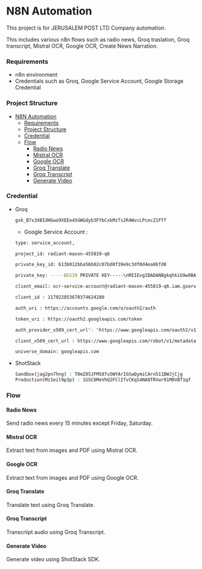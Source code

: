 # N8N Automation

This project is for JERUSALEM POST LTD Company automation.

This includes various n8n flows such as radio news, Groq traslation, Groq transcript,
Mistral OCR, Google OCR, Create News Narration.

### Requirements

- n8n environment
- Credentials such as Groq, Google Service Account, Google Storage Credential

### Project Structure

- [N8N Automation](#n8n-automation)
  - [Requirements](#requirements)
  - [Project Structure](#project-structure)
  - [Credential](#credential)
  - [Flow](#flow)
    - [Radio News](#radio-news)
    - [Mistral OCR](#mistral-ocr)
    - [Google OCR](#google-ocr)
    - [Groq Translate](#groq-translate)
    - [Groq Transcript](#groq-transcript)
    - [Generate Video](#generate-video)

### Credential

- Groq

  ```sh
  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
  ```

  - Google Service Account :

  ```sh
  type: service_account,
  ```

  ```sh
  project_id: radiant-mason-455819-q6
  ```

  ```sh
  private_key_id: 613b012bba56b02c07bd0f39e9c3df0d4ea86fd8
  ```

  ```sh
  private_key: -----BEGIN PRIVATE KEY-----\nMIIEvgIBADANBgkqhkiG9w0BAQEFAASCBKgwggSkAgEAAoIBAQCxG37rnQICgTR1\n8qjB1gpoblxHRgaNJ3yRyMTZ3MLQxl681RI9SCGGfq9X/ CEGLxgokH7FAl2gMx+w\nzpmYOzm8/AavVzbvDdUyDQc/yGKs7UFHVXiCX7YWhX9tD6mQPTesYR4oseF2pYaG\n9+6g/ONTBbZPTXQpnwGSwpgcBnYmaweCXACmDm01jD0b736qpS9PXlqfpInTMQSy\nJfymy51qI5/bmOFDpBSNPCaWrPdz4qQTtRE9/H5wT+1NprQSMXBFq6vk6YdZ+ZR2\nxoHS1ukZSpXkFra4fSTcQlqfhIAaJ0qVPSOIVNFBbYCBF37CeY1XKAGhltViQAUt\na80icF7zAgMBAAECggEABU3rA7iB8RGYliMXPdL2IIGUVEglyxV7LCHvZLexbVpQ\n8maOnh+VGCJJiHY926G5H1c7N2r7jeA/cJFc1UvfeKhdtOOvpVeXN+FfAwsyirZX\nuwC1fsYfaIDwEOlOrUoVavLFBKKrO4f38FPoUDxdZ0T9BwFYBiUZLCGVjQVT2uZT\nNAn/UxZBEDeqH8171GgReRDY4nSFEdfpq0Xt5pgPYy+7wKwATPWOw7DTon+mUpL+\n8V5sRvlHcOFpJvklIwuYf9+my+/TUmpP7nE5L3VeclhG74IZ2f5weizcZGirdwwq\nq9ZSuh08cC+53y3ZlFisxUxXodxC4dB63lDHg3I1qQKBgQDx1wLHjLZWc3uvsOXo\nvxuYLMjYK51xoHl0QZ3jhlA2n4O3DFL6SuC7XxQ5gyXy2bCUU9hGooniEzRKIv/l\n9LhTDjHVdE/fOy/kMfhlGS+USrGShbhd9m2O51T69i6Ea0hV5b/BOD8JI7GFNQwh\n6okjSHLVnZcCRvnYllAtPHZ26wKBgQC7ejIzXwB30ZlM8xlIz3zpWYmgMaH9vWzJ\nTULMemoOvr2GBquHEm56g77ZXJIxSWZnFfWpXNZEAKgqJga3qEzwKMiXY+PE01eL\nWO92WJbul5hNf8CS9UeKkr1CoPV8bSnmL6zfIvEJ8l5lIGOEYThqJd1qrfSOCY3y\n1tgWYW/GGQKBgQCA9mthBkRlrYeTlP3FM8P/TkJ8JCX9ZdneiO8tWX6E4mNWxZeq\nKSvWP0mFsc4WxsdHEb8PS7XDfQIxVqCne+yfPb6NWU0OeX18brlLEDczGPHAdNZw\nJO0fe3Txrz33F06nn7C11MyojwQnSLaDj5I54nR6PWM9r6OkP+PZe5igqQKBgQCF\nFRcxtEymwZjrMN5P+0oWc8LofpMZhjAFLd0vPe6vjOMIkw+MEJ9wRLljnv0AE7Sn\nlMUQdqB7IWQ+l0PJd6U2Dh1mqjfzbnsEphtGjViHAgHRcdCIAanJSqUi+ROKQguu\nJUW4GBu3Dd/INZevTzw2za5Bnj6t3UZwjeZS7NPlcQKBgA3Wu9+woKxDfU9l6vEL\n8Tem+G+0rnzpP7YIft6HuvgKEBjiUViSgdmfHP0XtzjZb/AaIggk4PGGhMXV7N8V\nRScdVMfUPLhQtwXx/ KSym2U6IRLrfs78YG198oEofH12AL9qfWYI62Uu6g76i1aK\nHIVdvjIll2eVo4LUAdyoPQ3g\n-----END PRIVATE KEY-----\n
  ```

  ```sh
  client_email: ocr-service-account@radiant-mason-455819-q6.iam.gserviceaccount.com
  ```

  ```sh
  client_id : 117922853670374624280
  ```

  ```sh
  auth_uri : https://accounts.google.com/o/oauth2/auth
  ```

  ```sh
  token_uri : https://oauth2.googleapis.com/token
  ```

  ```sh
  auth_provider_x509_cert_url": "https://www.googleapis.com/oauth2/v1/certs
  ```

  ```sh
  client_x509_cert_url : https://www.googleapis.com/robot/v1/metadata/x509/ocr-service-account%40radiant-mason-455819-q6.iam.gserviceaccount.com

  ```

  ```sh
  universe_domain: googleapis.com
  ```

- ShotStack
  ```sh
  Sandbox(jag2pn7hng) : T0mZ85JFMS87u5WYArIGSwQymiCArn511BWJjCjg
  Production(Mz1eil9p3p) : 1GSC6MeVhQ2FClIfvCKqS4NA8TRVwr91M0VBT1qf
  ```

### Flow

#### Radio News

Send radio news every 15 minutes except Friday, Saturday.

#### Mistral OCR

Extract text from images and PDF using Mistral OCR.

#### Google OCR

Extract text from images and PDF using Google OCR.

#### Groq Translate

Translate text using Groq Translate.

#### Groq Transcript

Transcriipt audio using Groq Transcript.

#### Generate Video

Generate video using ShotStack SDK.
